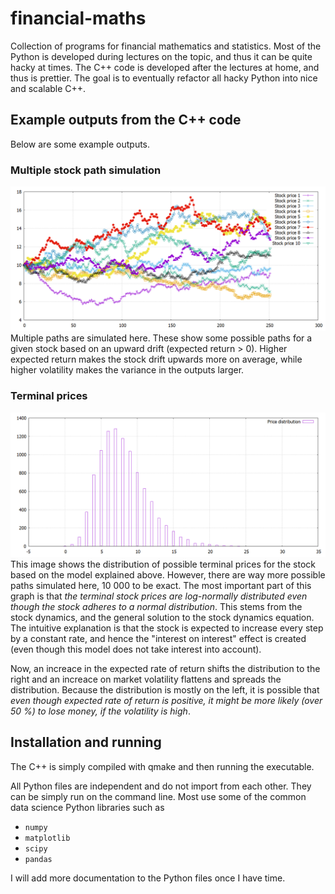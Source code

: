 # financial-maths
Collection of programs for financial mathematics and statistics. Most of the Python is developed during lectures on the topic, and thus it can be quite hacky at times. The C++ code is developed after the lectures at home, and thus is prettier. The goal is to eventually refactor all hacky Python into nice and scalable C++.

## Example outputs from the C++ code
Below are some example outputs.

### Multiple stock path simulation
![multiple_paths](docs/multiple_paths.png)
Multiple paths are simulated here. These show some possible paths for a given stock based on an upward drift (expected return > 0). Higher expected return makes the stock drift upwards more on average, while higher volatility makes the variance in the outputs larger.

### Terminal prices
![terminal_prices](docs/terminal_prices.png)
This image shows the distribution of possible terminal prices for the stock based on the model explained above. However, there are way more possible paths simulated here, 10 000 to be exact. The most important part of this graph is that *the terminal stock prices are log-normally distributed even though the stock adheres to a normal distribution*. This stems from the stock dynamics, and the general solution to the stock dynamics equation. The intuitive explanation is that the stock is expected to increase every step by a constant rate, and hence the "interest on interest" effect is created (even though this model does not take interest into account).

Now, an increace in the expected rate of return shifts the distribution to the right and an increace on market volatility flattens and spreads the distribution. Because the distribution is mostly on the left, it is possible that *even though expected rate of return is positive, it might be more likely (over 50 %) to lose money, if the volatility is high*.

## Installation and running
The C++ is simply compiled with qmake and then running the executable.

All Python files are independent and do not import from each other. They can be simply run on the command line. Most use some of the common data science Python libraries such as
* `numpy`
* `matplotlib`
* `scipy`
* `pandas`

I will add more documentation to the Python files once I have time.
